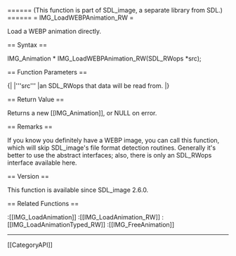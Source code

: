 ====== (This function is part of SDL_image, a separate library from SDL.) ======
= IMG_LoadWEBPAnimation_RW =

Load a WEBP animation directly.

== Syntax ==

<syntaxhighlight lang='c'>
IMG_Animation * IMG_LoadWEBPAnimation_RW(SDL_RWops *src);
</syntaxhighlight>

== Function Parameters ==

{|
|'''src'''
|an SDL_RWops that data will be read from.
|}

== Return Value ==

Returns a new [[IMG_Animation]], or NULL on error.

== Remarks ==

If you know you definitely have a WEBP image, you can call this function,
which will skip SDL_image's file format detection routines. Generally it's
better to use the abstract interfaces; also, there is only an SDL_RWops
interface available here.

== Version ==

This function is available since SDL_image 2.6.0.

== Related Functions ==

:[[IMG_LoadAnimation]]
:[[IMG_LoadAnimation_RW]]
:[[IMG_LoadAnimationTyped_RW]]
:[[IMG_FreeAnimation]]

----
[[CategoryAPI]]


